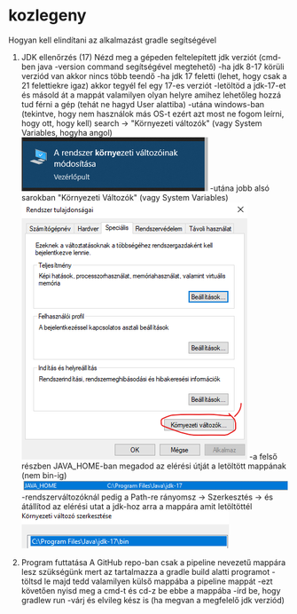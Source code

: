 # kozlegeny

Hogyan kell elindítani az alkalmazást gradle segítségével

1. JDK ellenőrzés (17)
    Nézd meg a gépeden feltelepített jdk verziót (cmd-ben java -version command segítségével megtehető)
        -ha jdk 8-17 körüli verziód van akkor nincs több teendő
        -ha jdk 17 feletti (lehet, hogy csak a 21 felettiekre igaz) akkor tegyél fel egy 17-es verziót
            -letöltöd a jdk-17-et és másold át a mappát valamilyen olyan helyre amihez lehetőleg hozzá tud férni a gép (tehát ne hagyd User alattiba)
            -utána windows-ban (tekintve, hogy nem használok más OS-t ezért azt most ne fogom leírni, hogy ott, hogy kell) search -> "Környezeti változók" (vagy System Variables, hogyha angol)![erre katt a találatokból](image.png)
        -utána jobb alsó sarokban "Környezeti Változók" (vagy System Variables) ![lásd itt](image-1.png)
        -a felső részben JAVA_HOME-ban megadod az elérési útját a letöltött mappának (nem bin-ig) ![lásd itt](image-2.png)
        -rendszerváltozóknál pedig a Path-re rányomsz -> Szerkesztés -> és átállítod az elérési utat a jdk-hoz arra a mappára amit letöltöttél ![mint itt](image-3.png)

2. Program futtatása
    A GitHub repo-ban csak a pipeline nevezetű mappára lesz szükségünk mert az tartalmazza a gradle build alatti programot
        -töltsd le majd tedd valamilyen külső mappába a pipeline mappát
        -ezt követően nyisd meg a cmd-t és cd-z be ebbe a mappába
        -írd be, hogy gradlew run
        -várj és elvileg kész is (ha megvan a megfelelő jdk verziód)
